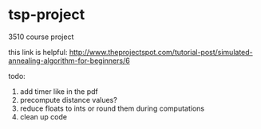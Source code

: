 # tsp-project
3510 course project

this link is helpful:
http://www.theprojectspot.com/tutorial-post/simulated-annealing-algorithm-for-beginners/6

todo:
1. add timer like in the pdf
2. precompute distance values?
3. reduce floats to ints or round them during computations
4. clean up code

